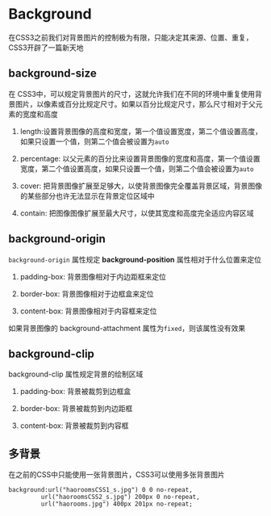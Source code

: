 # Background

在CSS3之前我们对背景图片的控制极为有限，只能决定其来源、位置、重复，CSS3开辟了一篇新天地

## background-size

在 CSS3中，可以规定背景图片的尺寸，这就允许我们在不同的环境中重复使用背景图片，以像素或百分比规定尺寸。如果以百分比规定尺寸，那么尺寸相对于父元素的宽度和高度

1.  length:设置背景图像的高度和宽度，第一个值设置宽度，第二个值设置高度，如果只设置一个值，则第二个值会被设置为`auto`

2.  percentage: 以父元素的百分比来设置背景图像的宽度和高度，第一个值设置宽度，第二个值设置高度，如果只设置一个值，则第二个值会被设置为`auto`

3.  cover: 把背景图像扩展至足够大，以使背景图像完全覆盖背景区域，背景图像的某些部分也许无法显示在背景定位区域中

4.  contain: 把图像图像扩展至最大尺寸，以使其宽度和高度完全适应内容区域

## background-origin

`background-origin` 属性规定 **background-position** 属性相对于什么位置来定位

1.  padding-box: 背景图像相对于内边距框来定位

2.  border-box: 背景图像相对于边框盒来定位

3.  content-box: 背景图像相对于内容框来定位

如果背景图像的 background-attachment 属性为`fixed`，则该属性没有效果

## background-clip

background-clip 属性规定背景的绘制区域

1.  padding-box: 背景被裁剪到边框盒

2.  border-box: 背景被裁剪到内边距框

3.  content-box: 背景被裁剪到内容框

## 多背景

在之前的CSS中只能使用一张背景图片，CSS3可以使用多张背景图片

```
background:url("haoroomsCSS1_s.jpg") 0 0 no-repeat,
         url("haoroomsCSS2_s.jpg") 200px 0 no-repeat,
         url("haorooms.jpg") 400px 201px no-repeat;

```